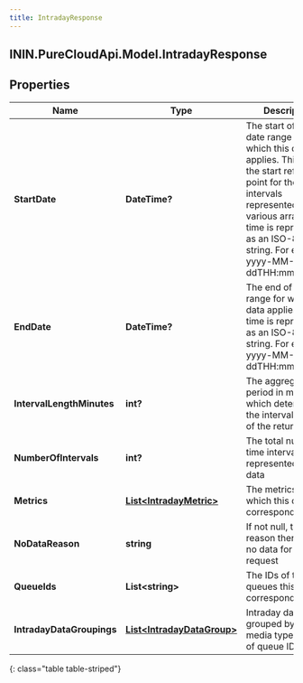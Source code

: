 ```yaml
---
title: IntradayResponse
---
```

## ININ.PureCloudApi.Model.IntradayResponse

## Properties

|Name | Type | Description | Notes|
|------------ | ------------- | ------------- | -------------|
| **StartDate** | **DateTime?** | The start of the date range for which this data applies.  This is also the start reference point for the intervals represented in the various arrays. Date time is represented as an ISO-8601 string. For example: yyyy-MM-ddTHH:mm:ss.SSSZ | [optional] |
| **EndDate** | **DateTime?** | The end of the date range for which this data applies. Date time is represented as an ISO-8601 string. For example: yyyy-MM-ddTHH:mm:ss.SSSZ | [optional] |
| **IntervalLengthMinutes** | **int?** | The aggregation period in minutes, which determines the interval duration of the returned data | [optional] |
| **NumberOfIntervals** | **int?** | The total number of time intervals represented by this data | [optional] |
| **Metrics** | [**List&lt;IntradayMetric&gt;**](IntradayMetric.html) | The metrics to which this data corresponds | [optional] |
| **NoDataReason** | **string** | If not null, the reason there was no data for the request | [optional] |
| **QueueIds** | **List&lt;string&gt;** | The IDs of the queues this data corresponds to | [optional] |
| **IntradayDataGroupings** | [**List&lt;IntradayDataGroup&gt;**](IntradayDataGroup.html) | Intraday data grouped by a single media type and set of queue IDs | [optional] |
{: class="table table-striped"}


